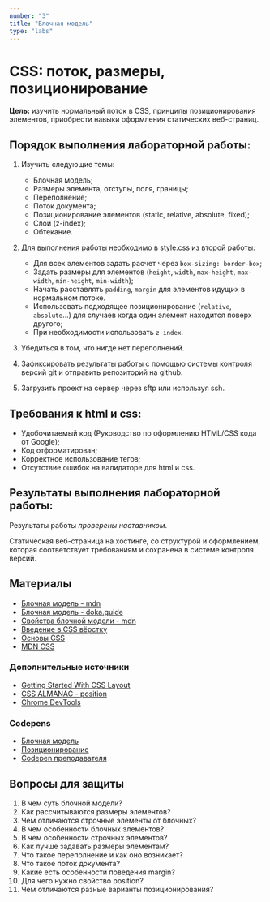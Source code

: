 ```yaml
---
number: "3"
title: "Блочная модель"
type: "labs"
---
```


# CSS: поток, размеры, позиционирование

**Цель:** изучить нормальный поток в CSS, принципы позиционирования элементов, приобрести навыки оформления статических веб-страниц.

## Порядок выполнения лабораторной работы:

1. Изучить следующие темы:

   - Блочная модель;
   - Размеры элемента, отступы, поля, границы;
   - Переполнение;
   - Поток документа;
   - Позиционирование элементов (static, relative, absolute, fixed);
   - Слои (z-index);
   - Обтекание.

1. Для выполнения работы необходимо в style.css из второй работы:
   - Для всех элементов задать расчет через `box-sizing: border-box`;
   - Задать размеры для элементов (`height`, `width`, `max-height`, `max-width`, `min-height`, `min-width`);
   - Начать расставлять `padding`, `margin` для элементов идущих в нормальном потоке.
   - Использовать подходящее позиционирование (`relative`, `absolute`...) для случаев когда один элемент находится поверх другого;
   - При необходимости использовать `z-index`.
1. Убедиться в том, что нигде нет переполнений.
1. Зафиксировать результаты работы с помощью системы контроля версий git и отправить репозиторий на github.
1. Загрузить проект на сервер через sftp или используя ssh.

## Требования к html и css:

- Удобочитаемый код (Руководство по оформлению HTML/CSS кода от Google);
- Код отформатирован;
- Корректное использование тегов;
- Отсутствие ошибок на валидаторе для html и css.

## Результаты выполнения лабораторной работы:

Результаты работы _проверены наставником_.

Статическая веб-страница на хостинге, со структурой и оформлением, которая соответствует требованиям и сохранена в системе контроля версий.

## Материалы

- [Блочная модель - mdn](https://developer.mozilla.org/ru/docs/Learn/CSS/Building_blocks/The_box_model)
- [Блочная модель - doka.guide](https://doka.guide/css/box-model/)
- [Свойства блочной модели - mdn](https://developer.mozilla.org/ru/docs/Web/CSS/CSS_Box_Model)
- [Введение в CSS вёрстку](https://developer.mozilla.org/ru/docs/Learn/CSS/CSS_layout/Introduction)
- [Основы CSS](https://developer.mozilla.org/ru/docs/Learn/CSS)
- [MDN CSS](https://developer.mozilla.org/ru/docs/Web/CSS)

### Дополнительные источники

- [Getting Started With CSS Layout](https://www.smashingmagazine.com/2018/05/guide-css-layout/)
- [CSS ALMANAC - position](https://css-tricks.com/almanac/properties/p/position/)
- [Chrome DevTools](https://habr.com/ru/post/548898/)

### Codepens

- [Блочная модель](https://codepen.io/frontendmax/pen/EBvvLB)
- [Позиционирование](https://codepen.io/rohini-girase/pen/rNNJLKL)
- [Codepen преподавателя](https://codepen.io/slavaver/pen/eYrLYyK)

## Вопросы для защиты

1. В чем суть блочной модели?
1. Как рассчитываются размеры элементов?
1. Чем отличаются строчные элементы от блочных?
1. В чем особенности блочных элементов?
1. В чем особенности строчных элементов?
1. Как лучше задавать размеры элементам?
1. Что такое переполнение и как оно возникает?
1. Что такое поток документа?
1. Какие есть особенности поведения margin?
1. Для чего нужно свойство position?
1. Чем отличаются разные варианты позиционирования?
